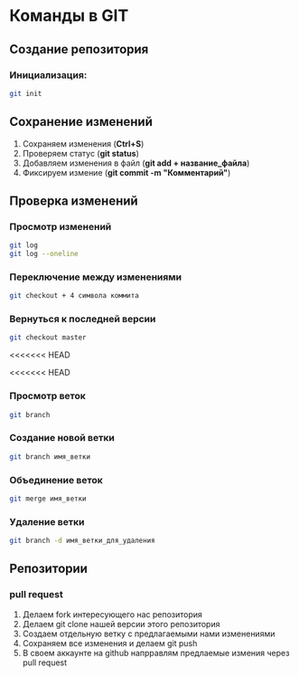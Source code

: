 # Команды в GIT

## Создание репозитория

### Инициализация:

```sh
git init
```

## Сохранение изменений

1. Сохраняем изменения (**Ctrl+S**)
2. Проверяем статус (**git status**)
3. Добавляем изменения в файл (**git add + название_файла**)
4. Фиксируем измение (**git commit -m "Комментарий"**)

## Проверка изменений

### Просмотр изменений

```sh
git log
git log --oneline
```
### Переключение между изменениями

```sh
git checkout + 4 символа коммита
```
### Вернуться к последней версии

```sh
git checkout master
```
<<<<<<< HEAD

<<<<<<< HEAD
### Просмотр веток
```sh
git branch
```

### Создание новой ветки

```sh
git branch имя_ветки
```
### Объединение веток

```sh
git merge имя_ветки
```

### Удаление ветки

```sh
git branch -d имя_ветки_для_удаления
```

## Репозитории

### pull request

1. Делаем fork интересующего нас репозитория
2. Делаем git clone нашей версии этого репозитория
3. Создаем отдельную ветку с предлагаемыми нами изменениями
4. Сохраняем все изменения и делаем git push
5. В своем аккаунте на github напрравлям предлаемые измения через pull request
